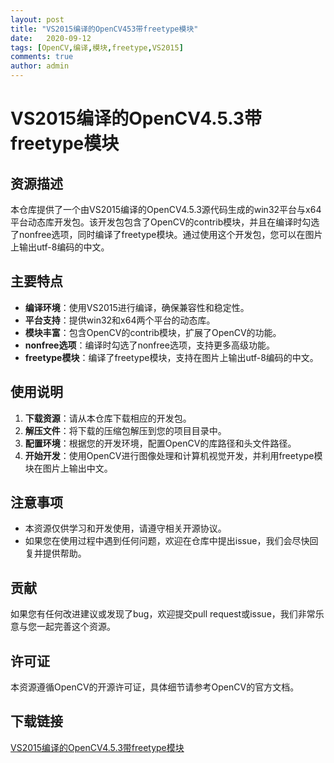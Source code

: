 ```yaml
---
layout: post
title: "VS2015编译的OpenCV453带freetype模块"
date:   2020-09-12
tags: [OpenCV,编译,模块,freetype,VS2015]
comments: true
author: admin
---
```

# VS2015编译的OpenCV4.5.3带freetype模块

## 资源描述

本仓库提供了一个由VS2015编译的OpenCV4.5.3源代码生成的win32平台与x64平台动态库开发包。该开发包包含了OpenCV的contrib模块，并且在编译时勾选了nonfree选项，同时编译了freetype模块。通过使用这个开发包，您可以在图片上输出utf-8编码的中文。

## 主要特点

- **编译环境**：使用VS2015进行编译，确保兼容性和稳定性。
- **平台支持**：提供win32和x64两个平台的动态库。
- **模块丰富**：包含OpenCV的contrib模块，扩展了OpenCV的功能。
- **nonfree选项**：编译时勾选了nonfree选项，支持更多高级功能。
- **freetype模块**：编译了freetype模块，支持在图片上输出utf-8编码的中文。

## 使用说明

1. **下载资源**：请从本仓库下载相应的开发包。
2. **解压文件**：将下载的压缩包解压到您的项目目录中。
3. **配置环境**：根据您的开发环境，配置OpenCV的库路径和头文件路径。
4. **开始开发**：使用OpenCV进行图像处理和计算机视觉开发，并利用freetype模块在图片上输出中文。

## 注意事项

- 本资源仅供学习和开发使用，请遵守相关开源协议。
- 如果您在使用过程中遇到任何问题，欢迎在仓库中提出issue，我们会尽快回复并提供帮助。

## 贡献

如果您有任何改进建议或发现了bug，欢迎提交pull request或issue，我们非常乐意与您一起完善这个资源。

## 许可证

本资源遵循OpenCV的开源许可证，具体细节请参考OpenCV的官方文档。

## 下载链接

[VS2015编译的OpenCV4.5.3带freetype模块](https://pan.quark.cn/s/ad8909998210)